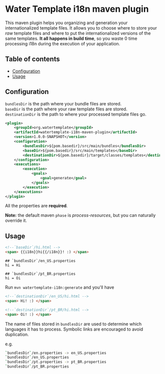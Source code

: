 Water Template i18n maven plugin
===
This maven plugin helps you organizing and generation your internationalized template files. It allows you to choose where to store your _raw_ template files and where to put the internationalized versions of the same templates. **It all happens in build time**, so you waste 0 time processing i18n during the execution of your application.

Table of contents
--
- [Configuration](#configuration)
- [Usage](#usage)

## Configuration

`bundlesDir` is the path where your bundle files are stored.<br/>
`baseDir` is the path where your raw template files are stored.<br/>
`destinationDir` is the path to where your processed template files go.

```xml
<plugin>
    <groupId>org.watertemplate</groupId>
    <artifactId>watertemplate-i18n-maven-plugin</artifactId>
    <version>1.0.0-SNAPSHOT</version>
    <configuration>
        <bundlesDir>${pom.basedir}/src/main/bundles</bundlesDir>
        <baseDir>${pom.basedir}/src/main/templates</baseDir>
        <destinationDir>${pom.basedir}/target/classes/templates</destinationDir>
    </configuration>
    <executions>
        <execution>
            <goals>
                <goal>generate</goal>
            </goals>
        </execution>
    </executions>
</plugin>
```

All the properties are **required**.

**Note:** the default maven `phase` is *process-resources*, but you can naturally override it.

## Usage

```html
<!--`baseDir`/hi.html -->
<span> {{i18n}}hi{{/i18n}}! :) </span>
```

```properties
## `bundlesDir`/en_US.properties
hi = Hi
```

```properties
## `bundlesDir`/pt_BR.properties
hi = Oi
```
Run `mvn watertemplate-i18n:generate` and you'll have

```html
<!--`destinationDir`/en_US/hi.html -->
<span> Hi! :) </span>
```

```html
<!--`destinationDir`/pt_BR/hi.html -->
<span> Oi! :) </span>
```

The name of files stored in `bundlesDir` are used to determine which languages it has to process.
Symbolic links are encouraged to avoid duplication.

e.g.

```bash
`bundlesDir`/en.properties -> en_US.properties
`bundlesDir`/en_US.properties
`bundlesDir`/pt.properties -> pt_BR.properties
`bundlesDir`/pt_BR.properties
```
